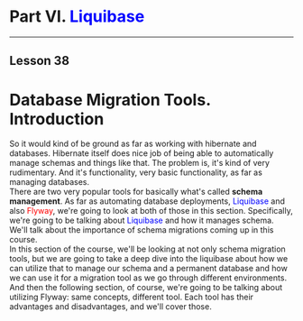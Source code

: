 #  Part VI. <span style="color: blue;">Liquibase</span>
   ________________________________________
## Lesson 38 
#  Database Migration Tools. Introduction

So it would kind of be ground
as far as working with hibernate and databases.
Hibernate itself does nice job of being able to automatically manage schemas and things like that.
The problem is, it's kind of very rudimentary.
And it's functionality,
very basic functionality, as far as managing databases.
<br>
There are two very popular tools for basically
what's called <b>schema management</b>.
As far as automating database deployments,
<span style="color: blue;">Liquibase</span> and also <span style="color: red;">Flyway</span>,
we're going to look at both of those in this section.
Specifically, we're going to be talking about <span style="color: blue;">Liquibase</span> and how
it manages schema.  We'll talk about the importance of schema migrations coming up in this course.
<br>
In this section of the course, we'll be looking at not only schema migration tools, 
but we are going to take a deep dive into the liquibase about how we can utilize that 
to manage our schema and a permanent database and how we can use it for a migration tool 
as we go through different environments.
<br>
And then the following section, of course, we're going to be talking about utilizing Flyway: 
same concepts, different tool.
Each tool has their advantages and disadvantages, and we'll cover those. 